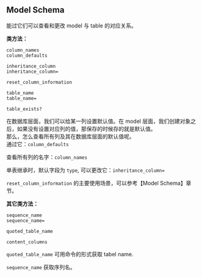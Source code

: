 ## Model Schema

能过它们可以查看和更改 model 与 table 的对应关系。

**类方法：**

```
column_names
column_defaults

inheritance_column
inheritance_column=

reset_column_information

table_name
table_name=

table_exists?
```

在数据库层面，我们可以给某一列设置默认值。在 model 层面，我们创建对象之后，如果没有设置对应列的值，那保存的时候存的就是默认值。
<br>
那么，怎么查看所有列及其在数据库层面的默认值呢。
<br>
通过它：`column_defaults`

查看所有列的名字：`column_names`

单表继承时，默认字段为 `type`, 可以更改它：`inheritance_column=`

`reset_column_information` 的主要使用场景，可以参考【Model Schema】章节。

**其它类方法：**

```
sequence_name
sequence_name=

quoted_table_name

content_columns
```

`quoted_table_name` 可用命令的形式获取 tabel name.

`sequence_name` 获取序列名。
